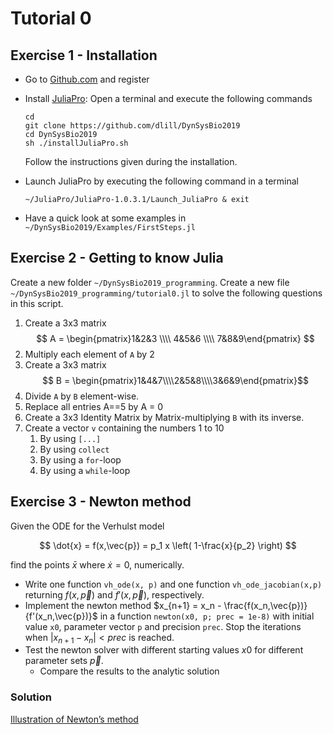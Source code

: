 # Tutorial 0

## Exercise 1 - Installation

* Go to [Github.com](https://www.github.com) and register
* Install [JuliaPro](https://juliacomputing.com/products/juliapro.html): Open a terminal and execute the following commands

    ```
    cd
    git clone https://github.com/dlill/DynSysBio2019
    cd DynSysBio2019
    sh ./installJuliaPro.sh
    ```

    Follow the instructions given during the installation.

* Launch JuliaPro by executing the following command in a terminal

    ```
    ~/JuliaPro/JuliaPro-1.0.3.1/Launch_JuliaPro & exit
    ```

* Have a quick look at some examples in `~/DynSysBio2019/Examples/FirstSteps.jl`

## Exercise 2 - Getting to know Julia

Create a new folder `~/DynSysBio2019_programming`.
Create a new file `~/DynSysBio2019_programming/tutorial0.jl` to solve the following questions in this script.

1. Create a 3x3 matrix  $$ A = \begin{pmatrix}1&2&3 \\\\ 4&5&6 \\\\ 7&8&9\end{pmatrix} $$
1. Multiply each element of `A` by 2
1. Create a 3x3 matrix $$ B = \begin{pmatrix}1&4&7\\\\2&5&8\\\\3&6&9\end{pmatrix}$$
1. Divide `A` by `B` element-wise.
1. Replace all entries A==5 by A = 0
1. Create a 3x3 Identity Matrix by Matrix-multiplying `B` with its inverse.
1. Create a vector `v` containing the numbers 1 to 10
    1. By using `[...]`
    1. By using `collect`
    1. By using a `for`-loop
    1. By using a `while`-loop


## Exercise 3 - Newton method

Given the ODE for the Verhulst model

$$
\dot{x} = f(x,\vec{p}) = p_1 x \left( 1-\frac{x}{p_2} \right)
$$

find the points $\bar{x}$ where $\dot{x}=0$, numerically.

* Write one function `vh_ode(x, p)` and one function `vh_ode_jacobian(x,p)` returning $f(x,\vec{p})$ and $f'(x,\vec{p})$, respectively.
* Implement the newton method $x_{n+1} = x_n - \frac{f(x_n,\vec{p})}{f'(x_n,\vec{p})}$ in a function `newton(x0, p; prec = 1e-8)` with initial value `x0`, parameter vector `p` and precision `prec`.
    Stop the iterations when $|x_{n+1}−x_n| < prec$ is reached.
* Test the newton solver with different starting values $x0$ for different parameter sets $\vec{p}$.
    * Compare the results to the analytic solution

### Solution







[Illustration of Newton’s method](https://en.wikipedia.org/wiki/Newton's_method#/media/File:NewtonIteration_Ani.gif)
